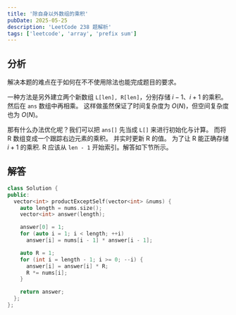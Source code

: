 ```yaml
---
title: '除自身以外数组的乘积'
pubDate: 2025-05-25
description: 'LeetCode 238 题解析'
tags: ['leetcode', 'array', 'prefix sum']
---
```


## 分析

解决本题的难点在于如何在不不使用除法也能完成题目的要求。

一种方法是另外建立两个新数组 `L[len], R[len]`，分别存储 $i - 1$、$i + 1$ 的乘积。
然后在 `ans` 数组中再相乘。
这样做虽然保证了时间复杂度为 $O(N)$，但空间复杂度也为 $O(N)$。

那有什么办法优化呢？我们可以把 `ans[]` 先当成 `L[]` 来进行初始化与计算。
而将 R 数组变成一个跟踪右边元素的乘积。
并实时更新 R 的值。
为了让 R 能正确存储 $i + 1$ 的乘积.
R 应该从 `len - 1` 开始索引。解答如下节所示。

## 解答

```cpp
class Solution {
public:
  vector<int> productExceptSelf(vector<int> &nums) {
    auto length = nums.size();
    vector<int> answer(length);

    answer[0] = 1;
    for (auto i = 1; i < length; ++i)
      answer[i] = nums[i - 1] * answer[i - 1];

    auto R = 1;
    for (int i = length - 1; i >= 0; --i) {
      answer[i] = answer[i] * R;
      R *= nums[i];
    }

    return answer;
  };
};
```
